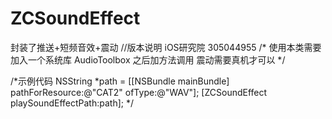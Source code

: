 ZCSoundEffect
=============

封装了推送+短频音效+震动
//版本说明 iOS研究院 305044955
/*
使用本类需要加入一个系统库 AudioToolbox
之后加方法调用
震动需要真机才可以
 */

/*示例代码
 NSString *path = [[NSBundle mainBundle] pathForResource:@"CAT2" ofType:@"WAV"];
 [ZCSoundEffect playSoundEffectPath:path];
 */

